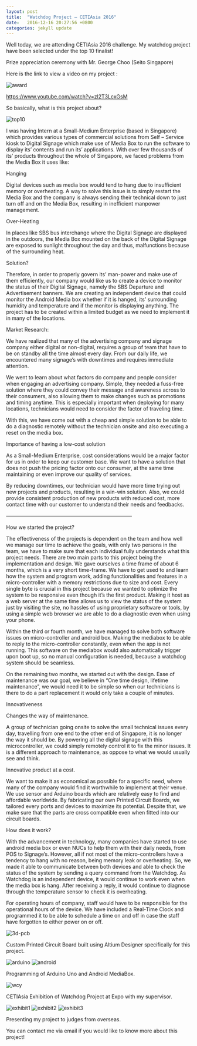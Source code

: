 ```yaml
---
layout: post
title:  "Watchdog Project – CETIAsia 2016"
date:   2016-12-16 20:27:56 +0800
categories: jekyll update
---
```

Well today, we are attending CETIAsia 2016 challenge. My watchdog project have been selected under the top 10 finalist!

Prize appreciation ceremony with Mr. George Choo (Seito Singapore)

Here is the link to view a video on my project :

![award]({{site.url}}/portfolio/images/cetiasia/award.jpg)

https://www.youtube.com/watch?v=zl2T3LcxGsM

So basically, what is this project about?

![top10]({{site.url}}/portfolio/images/cetiasia/top10.jpg)

I was having Intern at a Small-Medium Enterprise (based in Singapore) which provides various types of commercial solutions from Self – Service kiosk to Digital Signage which make use of Media Box to run the software to display its’ contents and run its’ applications. With over few thousands of its’ products throughout the whole of Singapore, we faced problems from the Media Box it uses like:

Hanging

Digital devices such as media box would tend to hang due to insufficient memory or overheating. A way to solve this issue is to simply restart the Media Box and the company is always sending their technical down to just turn off and on the Media Box, resulting in inefficient manpower management.

Over-Heating

In places like SBS bus interchange where the Digital Signage are displayed in the outdoors, the Media Box mounted on the back of the Digital Signage are exposed to sunlight throughout the day and thus, malfunctions because of the surrounding heat.

Solution?

Therefore, in order to properly govern its’ man-power and make use of them efficiently, our company would like us to create a device to monitor the status of their Digital Signage, namely the SBS Departure and Advertisement banners. We are creating an independent device that could monitor the Android Media box whether if it is hanged, its’ surrounding humidity and temperature and if the monitor is displaying anything.  The project has to be created within a limited budget as we need to implement it in many of the locations.

Market Research:

We have realized that many of the advertising company and signage company either digital or non-digital, requires a group of team that have to be on standby all the time almost every day. From our daily life, we encountered many signage’s with downtimes and requires immediate attention.

We went to learn about what factors do company and people consider when engaging an advertising company. Simple, they needed a fuss-free solution where they could convey their message and awareness across to their consumers, also allowing them to make changes such as promotions and timing anytime. This is especially important when deploying for many locations, technicians would need to consider the factor of traveling time.

With this, we have come out with a cheap and simple solution to be able to do a diagnostic remotely without the technician onsite and also executing a reset on the media box.

 

Importance of having a low-cost solution

As a Small-Medium Enterprise, cost considerations would be a major factor for us in order to keep our customer base. We want to have a solution that does not push the pricing factor onto our consumer, at the same time maintaining or even improve our quality of services.

By reducing downtimes, our technician would have more time trying out new projects and products, resulting in a win-win solution. Also, we could provide consistent production of new products with reduced cost, more contact time with our customer to understand their needs and feedbacks.

————————————————————————–

How we started the project?

The effectiveness of the projects is dependent on the team and how well we manage our time to achieve the goals, with only two persons in the team, we have to make sure that each individual fully understands what this project needs. There are two main parts to this project being the implementation and design. We gave ourselves a time frame of about 6 months, which is a very short time-frame. We have to get used to and learn how the system and program work, adding functionalities and features in a micro-controller with a memory restrictions due to size and cost. Every single byte is crucial in this project because we wanted to optimize the system to be responsive even though it’s the first product. Making it host as a web server at the same time allows us to view the status of the system just by visiting the site, no hassles of using proprietary software or tools, by using a simple web browser we are able to do a diagnostic even when using your phone.

 

Within the third or fourth month, we have managed to solve both software issues on micro-controller and android box. Making the mediabox to be able to reply to the micro-controller constantly, even when the app is not running. This software on the mediabox would also automatically trigger upon boot up, so no manual configuration is needed, because a watchdog system should be seamless.

 

On the remaining two months, we started out with the design. Ease of maintenance was our goal, we believe in “One time design, lifetime maintenance”, we would need it to be simple so when our technicians is there to do a part replacement it would only take a couple of minutes.

Innovativeness

Changes the way of maintenance.

A group of technician going onsite to solve the small technical issues every day, travelling from one end to the other end of Singapore, it is no longer the way it should be. By powering all the digital signage with this microcontroller, we could simply remotely control it to fix the minor issues. It is a different approach to maintenance, as oppose to what we would usually see and think.

Innovative product at a cost.

We want to make it as economical as possible for a specific need, where many of the company would find it worthwhile to implement at their venue. We use sensor and Arduino boards which are relatively easy to find and affordable worldwide. By fabricating our own Printed Circuit Boards, we tailored every ports and devices to maximize its potential. Despite that, we make sure that the parts are cross compatible even when fitted into our circuit boards.

How does it work?

With the advancement in technology, many companies have started to use android media box or even NUCs to help them with their daily needs, from POS to Signage’s. However, all if not most of the micro-controllers have a tendency to hang with no reason, being memory leak or overheating. So, we made it able to communicate between both devices and able to check the status of the system by sending a query command from the Watchdog. As Watchdog is an independent device, it would continue to work even when the media box is hang. After receiving a reply, it would continue to diagnose through the temperature sensor to check it is overheating.

For operating hours of company, staff would have to be responsible for the operational hours of the device. We have included a Real-Time Clock and programmed it to be able to schedule a time on and off in case the staff have forgotten to either power on or off.

![3d-pcb]({{site.url}}/portfolio/images/cetiasia/3d-pcb.png)

Custom Printed Circuit Board built using Altium Designer specifically for this project.

![arduino]({{site.url}}/portfolio/images/cetiasia/arduino.png)
![android]({{site.url}}/portfolio/images/cetiasia/android.png)

Programming of Arduino Uno and Android MediaBox.

![wcy]({{site.url}}/portfolio/images/cetiasia/wcy.jpg)

CETIAsia Exhibition of Watchdog Project at Expo with my supervisor.

![exhibit1]({{site.url}}/portfolio/images/cetiasia/exhibit1.jpg)
![exhibit2]({{site.url}}/portfolio/images/cetiasia/exhibit2.jpg)
![exhibit3]({{site.url}}/portfolio/images/cetiasia/exhibit3.jpg)

Presenting my project to judges from overseas.

You can contact me via email if you would like to know more about this project!